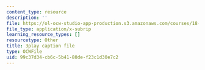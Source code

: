 ```yaml
---
content_type: resource
description: ''
file: https://ol-ocw-studio-app-production.s3.amazonaws.com/courses/18-01sc-single-variable-calculus-fall-2010/99c37d34cb6c5b4180def23c1d30e7c2_oTTo3qP0Z-I.vtt
file_type: application/x-subrip
learning_resource_types: []
resourcetype: Other
title: 3play caption file
type: OCWFile
uid: 99c37d34-cb6c-5b41-80de-f23c1d30e7c2
---
```

